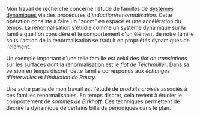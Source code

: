  Mon travail de recherche concerne l'étude de familles de 
[Systèmes dynamiques](http://fr.wikipedia.org/wiki/Syst%C3%A8me_dynamique)
via des procédures d'*induction/renormalisation*. Cette opération
consiste à faire un "zoom" en espace et une accélération du temps. La
renormalisation
s'étudie comme un système dynamique sur la famille que l'on considère et
le comportement d'un élément de notre famille sous l'action de la
renormalisation se traduit en propriétés dynamiques de l'élément. 

Un exemple important d'une telle famille est celui des *flot de translations* sur les surfaces dont la renormalisation est le *flot de Teichmüller*. Dans sa version en temps discret, cette famille corresponds aux *échanges d'intervalles* et *l'induction de Rauzy*.

Une autre partie de mon travail est l'étude de *produits croisés* associés à ces familles renormalisables. En temps discret, cela revient à étudier le comportement de *sommes de Birkhoff*. Ces techniques permettent de décrire la dynamique de certains billards périodiques dans le plan.

